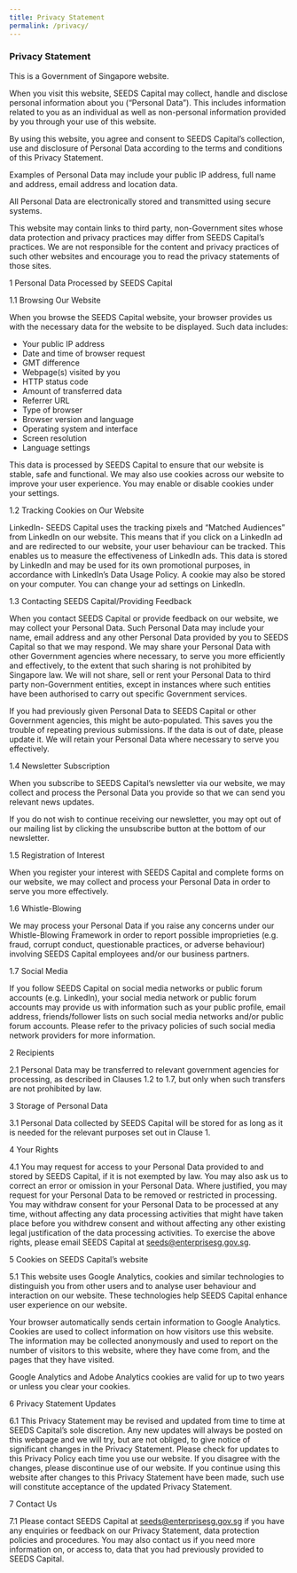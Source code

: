 ```yaml
---
title: Privacy Statement
permalink: /privacy/
---
```

### **Privacy Statement**

This is a Government of Singapore website.

When you visit this website, SEEDS Capital may collect, handle and disclose personal information about you (“Personal Data”). This includes information related to you as an individual as well as non-personal information provided by you through your use of this website.

By using this website, you agree and consent to SEEDS Capital’s collection, use and disclosure of Personal Data according to the terms and conditions of this Privacy Statement.

Examples of Personal Data may include your public IP address, full name and address, email address and location data.

All Personal Data are electronically stored and transmitted using secure systems.

This website may contain links to third party, non-Government sites whose data protection and privacy practices may differ from SEEDS Capital’s practices. We are not responsible for the content and privacy practices of such other websites and encourage you to read the privacy statements of those sites.

1  Personal Data Processed by SEEDS Capital

1.1 Browsing Our Website

When you browse the SEEDS Capital website, your browser provides us with the necessary data for the website to be displayed. Such data includes:

* Your public IP address
* Date and time of browser request
* GMT difference
* Webpage(s) visited by you
* HTTP status code
* Amount of transferred data
* Referrer URL
* Type of browser
* Browser version and language
* Operating system and interface
* Screen resolution
* Language settings

This data is processed by SEEDS Capital to ensure that our website is stable, safe and functional. We may also use cookies across our website to improve your user experience. You may enable or disable cookies under your settings.

1.2 Tracking Cookies on Our Website

LinkedIn- SEEDS Capital uses the tracking pixels and “Matched Audiences” from LinkedIn on our website. This means that if you click on a LinkedIn ad and are redirected to our website, your user behaviour can be tracked. This enables us to measure the effectiveness of LinkedIn ads. This data is stored by LinkedIn and may be used for its own promotional purposes, in accordance with LinkedIn’s Data Usage Policy. A cookie may also be stored on your computer. You can change your ad settings on LinkedIn.

1.3 Contacting SEEDS Capital/Providing Feedback

When you contact SEEDS Capital or provide feedback on our website, we may collect your Personal Data. Such Personal Data may include your name, email address and any other Personal Data provided by you to SEEDS Capital so that we may respond. We may share your Personal Data with other Government agencies where necessary, to serve you more efficiently and effectively, to the extent that such sharing is not prohibited by Singapore law. We will not share, sell or rent your Personal Data to third party non-Government entities, except in instances where such entities have been authorised to carry out specific Government services.

If you had previously given Personal Data to SEEDS Capital or other Government agencies, this might be auto-populated. This saves you the trouble of repeating previous submissions. If the data is out of date, please update it. We will retain your Personal Data where necessary to serve you effectively.

1.4 Newsletter Subscription

When you subscribe to SEEDS Capital’s newsletter via our website, we may collect and process the Personal Data you provide so that we can send you relevant news updates.

If you do not wish to continue receiving our newsletter, you may opt out of our mailing list by clicking the unsubscribe button at the bottom of our newsletter.

1.5 Registration of Interest

When you register your interest with SEEDS Capital and complete forms on our website, we may collect and process your Personal Data in order to serve you more effectively.

1.6 Whistle-Blowing

We may process your Personal Data if you raise any concerns under our Whistle-Blowing Framework in order to report possible improprieties (e.g. fraud, corrupt conduct, questionable practices, or adverse behaviour) involving SEEDS Capital employees and/or our business partners. 

1.7 Social Media

If you follow SEEDS Capital on social media networks or public forum accounts (e.g. LinkedIn), your social media network or public forum accounts may provide us with information such as your public profile, email address, friends/follower lists on such social media networks and/or public forum accounts. Please refer to the privacy policies of such social media network providers for more information.

2   Recipients

2.1 Personal Data may be transferred to relevant government agencies for processing, as described in Clauses 1.2 to 1.7, but only when such transfers are not prohibited by law.

3   Storage of Personal Data

3.1 Personal Data collected by SEEDS Capital will be stored for as long as it is needed for the relevant purposes set out in Clause 1. 

4   Your Rights

4.1 You may request for access to your Personal Data provided to and stored by SEEDS Capital, if it is not exempted by law. You may also ask us to correct an error or omission in your Personal Data. Where justified, you may request for your Personal Data to be removed or restricted in processing. You may withdraw consent for your Personal Data to be processed at any time, without affecting any data processing activities that might have taken place before you withdrew consent and without affecting any other existing legal justification of the data processing activities. To exercise the above rights, please email SEEDS Capital at seeds@enterprisesg.gov.sg.

5   Cookies on SEEDS Capital’s website

5.1 This website uses Google Analytics, cookies and similar technologies to distinguish you from other users and to analyse user behaviour and interaction on our website. These technologies help SEEDS Capital enhance user experience on our website.

Your browser automatically sends certain information to Google Analytics. Cookies are used to collect information on how visitors use this website. The information may be collected anonymously and used to report on the number of visitors to this website, where they have come from, and the pages that they have visited.

Google Analytics and Adobe Analytics cookies are valid for up to two years or unless you clear your cookies.

6   Privacy Statement Updates

6.1 This Privacy Statement may be revised and updated from time to time at SEEDS Capital’s sole discretion. Any new updates will always be posted on this webpage and we will try, but are not obliged, to give notice of significant changes in the Privacy Statement. Please check for updates to this Privacy Policy each time you use our website. If you disagree with the changes, please discontinue use of our website. If you continue using this website after changes to this Privacy Statement have been made, such use will constitute acceptance of the updated Privacy Statement.

7   Contact Us

7.1 Please contact SEEDS Capital at seeds@enterprisesg.gov.sg if you have any enquiries or feedback on our Privacy Statement, data protection policies and procedures. You may also contact us if you need more information on, or access to, data that you had previously provided to SEEDS Capital.
